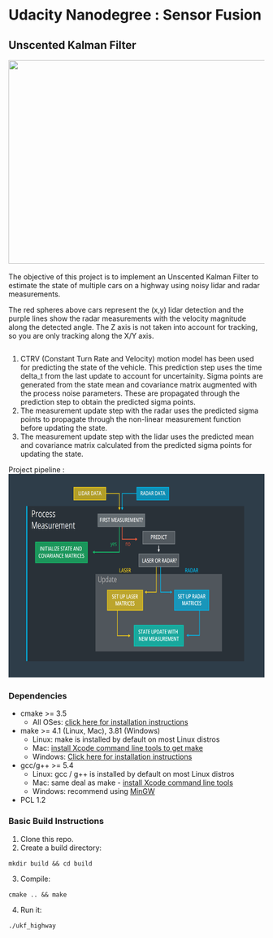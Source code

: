 # Udacity Nanodegree : Sensor Fusion 

## Unscented Kalman Filter 

<img src="media/ukf_highway_tracked.gif" width="700" height="400" />

The objective of this project is to implement an Unscented Kalman Filter to estimate the state of multiple cars on a highway using noisy lidar and radar measurements. 

The red spheres above cars represent the (x,y) lidar detection and the purple lines show the radar measurements with the velocity magnitude along the detected angle. The Z axis is not taken into account for tracking, so you are only tracking along the X/Y axis.

```
```

1. CTRV (Constant Turn Rate and Velocity) motion model has been used for predicting the state of the vehicle. This prediction step uses the time delta_t from the last update to account for uncertainity. Sigma points are generated from the state mean and covariance matrix augmented with the process noise parameters. These are propagated through the prediction step to obtain the predicted sigma points. 
2. The measurement update step with the radar uses the predicted sigma points to propagate through the non-linear measurement function before updating the state.
3. The measurement update step with the lidar uses the predicted mean and covariance matrix calculated from the predicted sigma points for updating the state.

Project pipeline :  
<img src="media/block_diagram.png" width="700" height="400" />


### Dependencies
* cmake >= 3.5
  * All OSes: [click here for installation instructions](https://cmake.org/install/)
* make >= 4.1 (Linux, Mac), 3.81 (Windows)
  * Linux: make is installed by default on most Linux distros
  * Mac: [install Xcode command line tools to get make](https://developer.apple.com/xcode/features/)
  * Windows: [Click here for installation instructions](http://gnuwin32.sourceforge.net/packages/make.htm)
* gcc/g++ >= 5.4
  * Linux: gcc / g++ is installed by default on most Linux distros
  * Mac: same deal as make - [install Xcode command line tools](https://developer.apple.com/xcode/features/)
  * Windows: recommend using [MinGW](http://www.mingw.org/)
 * PCL 1.2

### Basic Build Instructions

1. Clone this repo.  
2. Create a build directory:  
```
mkdir build && cd build
```
3. Compile:  
```
cmake .. && make
```
4. Run it:  
```
./ukf_highway
```


